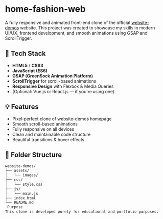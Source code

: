 # home-fashion-web

A fully responsive and animated front-end clone of the official [website-demos](https://stribe.de) website. This project was created to showcase my skills in modern UI/UX, frontend development, and smooth animations using GSAP and ScrollTrigger.

## 🚀 Tech Stack

- **HTML5** / **CSS3**
- **JavaScript (ES6)**
- **GSAP (GreenSock Animation Platform)**
- **ScrollTrigger** for scroll-based animations
- **Responsive Design** with Flexbox & Media Queries
- (Optional: Vue.js or React.js — if you're using one)

## 💡 Features

- Pixel-perfect clone of website-demos homepage
- Smooth scroll-based animations
- Fully responsive on all devices
- Clean and maintainable code structure
- Beautiful transitions & hover effects

## 📁 Folder Structure

```bash
website-demos/
├── assets/
│   └── images/
├── css/
│   └── style.css
├── js/
│   └── main.js
├── index.html
└── README.md
 Purpose
This clone is developed purely for educational and portfolio purposes. All rights to the original design belong to website-demos.